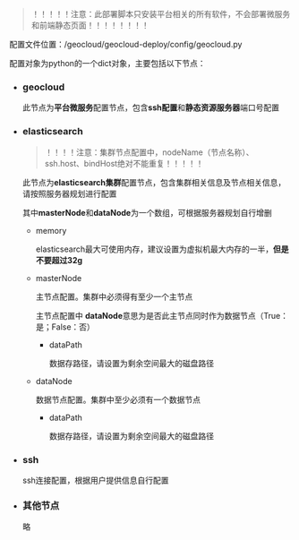 > ！！！！！注意：此部署脚本只安装平台相关的所有软件，不会部署微服务和前端静态页面！！！！！！！！

配置文件位置：/geocloud/geocloud-deploy/config/geocloud.py

配置对象为python的一个dict对象，主要包括以下节点：

- ### geocloud

  此节点为**平台微服务**配置节点，包含**ssh配置**和**静态资源服务器**端口号配置

- ### elasticsearch

  > ！！！！注意：集群节点配置中，nodeName（节点名称）、ssh.host、bindHost绝对不能重复！！！！！

  此节点为**elasticsearch集群**配置节点，包含集群相关信息及节点相关信息，请按照服务器规划进行配置

  其中**masterNode**和**dataNode**为一个数组，可根据服务器规划自行增删

  - memory

    elasticsearch最大可使用内存，建议设置为虚拟机最大内存的一半，**但是不要超过32g**

  - masterNode

    主节点配置。集群中必须得有至少一个主节点

    主节点配置中 **dataNode**意思为是否此主节点同时作为数据节点（True：是；False：否）

    - dataPath

      数据存路径，请设置为剩余空间最大的磁盘路径

  - dataNode

    数据节点配置。集群中至少必须有一个数据节点

    - dataPath

      数据存路径，请设置为剩余空间最大的磁盘路径

- ### ssh

  ssh连接配置，根据用户提供信息自行配置

- ### 其他节点

  略

